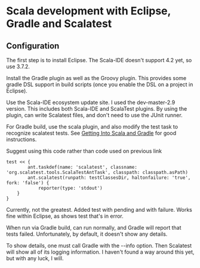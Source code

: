[title:Scala project using Gradle and Eclipse]: /
[date:2012-09-01]: /
[tags: {scala, eclipse, gradle, scalatest}]: /
[category:programming]: /
[serve:false]: /
# Scala development with Eclipse, Gradle and Scalatest   ###

## Configuration  ###
The first step is to install Eclipse. The Scala-IDE doesn't support 4.2 yet, so use 3.7.2.

Install the Gradle plugin as well as the Groovy plugin. This provides some gradle DSL support in build scripts (once you enable the DSL on a project in Eclipse).

Use the Scala-IDE ecosystem update site. I used the dev-master-2.9 version. This includes both Scala-IDE and ScalaTest plugins. By using the plugin, can write Scalatest files, and don't need to use the JUnit runner.

For Gradle build, use the scala plugin, and also modify the test task to recognize scalatest tests. See [Getting Into Scala and Gradle](http://martingladdish.co.uk/blog/2010/10/31/getting-into-scala-and-gradle/) for good instructions.

Suggest using this code rather than code used on previous link

	test << {
    		ant.taskdef(name: 'scalatest', classname: 'org.scalatest.tools.ScalaTestAntTask', classpath: classpath.asPath)
    		ant.scalatest(runpath: testClassesDir, haltonfailure: 'true', fork: 'false') {
        		reporter(type: 'stdout')
    	}
	}

Currently, not the greatest. Added test with pending and with failure. Works fine within Eclipse, as shows test that's in error.

When run via Gradle build, can run normally, and Gradle will report that tests failed. Unfortunately, by default, it doesn't show any details.

To show details, one must call Gradle with the --info option. Then Scalatest will show all of its logging information. I haven't found a way around this yet, but with any luck, I will.